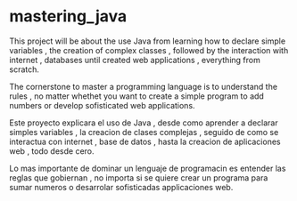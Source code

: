 # mastering_java
This project will be about the use Java from learning how to declare simple variables , the creation of
complex classes , followed by the interaction with internet , databases  until created web applications , everything from scratch.

The cornerstone to master a programming language is to understand the rules , no matter whethet you want to create a
simple program to add numbers or develop sofisticated web applications.

Este proyecto explicara el uso de Java , desde como aprender a declarar simples variables , la creacion
de clases complejas , seguido de como se interactua con internet , base de datos , hasta la creacion de aplicaciones
web , todo desde cero.

Lo mas importante de dominar un lenguaje de programacin es entender las reglas que gobiernan , no importa si se 
quiere crear un programa para sumar numeros o desarrolar sofisticadas applicaciones web.
